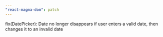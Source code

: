 ```yaml
---
"react-magma-dom": patch
---
```


fix(DatePicker): Date no longer disappears if user enters a valid date, then changes it to an invalid date